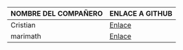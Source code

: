 | NOMBRE DEL COMPAÑERO | ENLACE A GITHUB                                 |
|----------------------|-------------------------------------------------|
| Cristian             | [Enlace](https://github.com/Ccasgar224) |
| marimath             | [Enlace](https://github.com/BL4CKSNK) |
